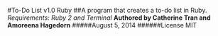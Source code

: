 #To-Do List v1.0 Ruby
##A program that creates a to-do list in Ruby.
*Requirements:*
*Ruby 2 and Terminal*
**Authored by Catherine Tran and Amoreena Hagedorn**
#####August 5, 2014
######License MIT

